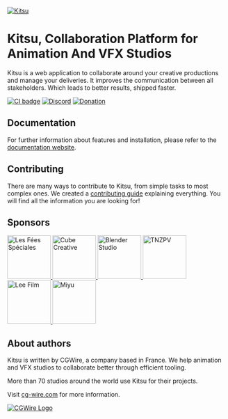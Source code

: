 [![Kitsu](https://zou.cg-wire.com/kitsu.png)](https://kitsu.cg-wire.com)

# Kitsu, Collaboration Platform for Animation And VFX Studios

Kitsu is a web application to collaborate around your creative productions and
manage your deliveries. It improves the communication between all stakeholders.
Which leads to better results, shipped faster.

[![CI badge](https://github.com/cgwire/kitsu/actions/workflows/ci.yml/badge.svg)](https://github.com/cgwire/kitsu/actions/workflows/ci.yml)
[![Discord](https://badgen.net/badge/icon/discord?icon=discord&label)](https://discord.com/invite/VbCxtKN)
[![Donation](https://img.shields.io/liberapay/receives/CGWire.svg?logo=liberapay">)](https://liberapay.com/CGWire/donate)

## Documentation

For further information about features and installation, please refer to the
[documentation website](https://kitsu.cg-wire.com/).

## Contributing

There are many ways to contribute to Kitsu, from simple tasks to most complex ones. We created a
[contributing guide](https://github.com/cgwire/kitsu/blob/master/CONTRIBUTING.md) explaining everything.
You will find all the information you are looking for!

## Sponsors

<a href="http://www.les-fees-speciales.coop">
<img alt="Les Fées Spéciales" src="https://www.cg-wire.com/images/logo-les-fees-speciales.png" width=100 />
</a>
<a href="https://www.cube-creative.com">
<img alt="Cube Creative" src="https://www.cg-wire.com/images/logo-cube.png" width=100 />
</a>
<a href="https://cloud.blender.org">
<img alt="Blender Studio" src="https://www.cg-wire.com/images/logo-blender.png" width=100 />
</a>
<a href="http://nousvoir.com/en/home">
<img alt="TNZPV" src="https://www.cg-wire.com/images/logo-tnzpv.png" width=100 />
</a>
<a href="http://leefilm.se">
<img alt="Lee Film" src="https://www.cg-wire.com/images/logo-lee.png" width=100 />
</a>
<a href="http://miyu.fr">
<img alt="Miyu" src="https://www.cg-wire.com/images/logo-miyu.png" width=100 />
</a>

## About authors

Kitsu is written by CGWire, a company based in France. We help animation and VFX studios to collaborate better through efficient tooling.

More than 70 studios around the world use Kitsu for their projects.

Visit [cg-wire.com](https://cg-wire.com) for more information.

[![CGWire Logo](https://zou.cg-wire.com/cgwire.png)](https://cg-wire.com)
